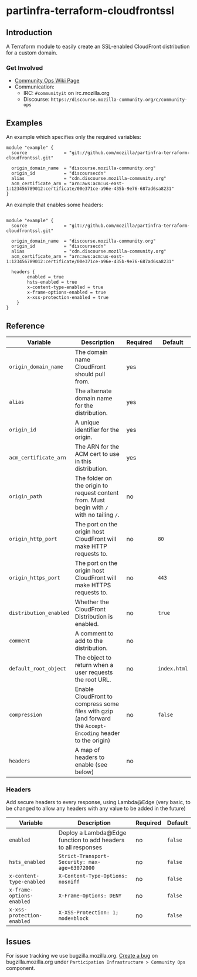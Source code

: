 # partinfra-terraform-cloudfrontssl
## Introduction
A Terraform module to easily create an SSL-enabled CloudFront distribution for a custom domain.
### Get Involved
* [Community Ops Wiki Page](https://wiki.mozilla.org/Community_Ops)
* Communication:
  *  IRC: ``#communityit`` on irc.mozilla.org
  *  Discourse: ``https://discourse.mozilla-community.org/c/community-ops``

## Examples
An example which specifies only the required variables:
```
module "example" {
  source              = "git://github.com/mozilla/partinfra-terraform-cloudfrontssl.git"

  origin_domain_name  = "discourse.mozilla-community.org"
  origin_id           = "discoursecdn"
  alias               = "cdn.discourse.mozilla-community.org"
  acm_certificate_arn = "arn:aws:acm:us-east-1:123456789012:certificate/00e371ce-a96e-435b-9e76-687ad6sa8231"
}

```

An example that enables some headers:
```

module "example" {
  source              = "git://github.com/mozilla/partinfra-terraform-cloudfrontssl.git"

  origin_domain_name  = "discourse.mozilla-community.org"
  origin_id           = "discoursecdn"
  alias               = "cdn.discourse.mozilla-community.org"
  acm_certificate_arn = "arn:aws:acm:us-east-1:123456789012:certificate/00e371ce-a96e-435b-9e76-687ad6sa8231"

  headers {
        enabled = true
        hsts-enabled = true
        x-content-type-enabled = true
        x-frame-options-enabled = true
        x-xss-protection-enabled = true
    }
}
```
## Reference

| Variable              | Description                                                                                | Required     | Default  |
| -------------          |-------------                                                                               |----------    | ----- |
| `origin_domain_name`     | The domain name CloudFront should pull from.                                                | yes          |  |
| `alias`     | The alternate domain name for the distribution.                                                | yes          |  |
| `origin_id`              | A unique identifier for the origin.                                                        | yes          |  |
| `acm_certificate_arn`              | The ARN for the ACM cert to use in this distribution.                                                        | yes          |  |
| `origin_path`            | The folder on the origin to request content from. Must begin with `/` with no tailing `/`.  | no           |    |
| `origin_http_port`            | The port on the origin host CloudFront will make HTTP requests to.  | no           |    `80` |
| `origin_https_port`            | The port on the origin host CloudFront will make HTTPS requests to.  | no           |    `443` |
| `distribution_enabled`           | Whether the CloudFront Distribution is enabled.  | no           |    `true` |
| `comment`           | A comment to add to the distribution.  | no           |    |
| `default_root_object`           | The object to return when a user requests the root URL.  | no           |  `index.html`  |
| `compression` | Enable CloudFront to compress some files with gzip (and forward the `Accept-Encoding` header to the origin) | no | `false`
| `headers` | A map of headers to enable (see below) | no | | |

### Headers
Add secure headers to every response, using Lambda@Edge (very basic, to be changed to allow any headers with any value to be added in the future)

| Variable              | Description                                                                                | Required     | Default  |
| -------------          |-------------                                                                               |----------    | ----- |
| `enabled`     | Deploy a Lambda@Edge function to add headers to all responses                                                 | no          | `false` |
| `hsts_enabled`     |`Strict-Transport-Security: max-age=63072000`                                                | no          | `false` |
| `x-content-type-enabled`              | `X-Content-Type-Options: nosniff`                                                        | no          | `false` |
| `x-frame-options-enabled`              | `X-Frame-Options: DENY`                                                        | no          | `false` |
| `x-xss-protection-enabled`              | `X-XSS-Protection: 1; mode=block`                                                        | no          | `false` | |
## Issues

For issue tracking we use bugzilla.mozilla.org. [Create a bug][1] on bugzilla.mozilla.org under ``Participation Infrastructure > Community Ops`` component.

[1]: https://bugzilla.mozilla.org/enter_bug.cgi?product=Participation%20Infrastructure&component=Community%20Ops
